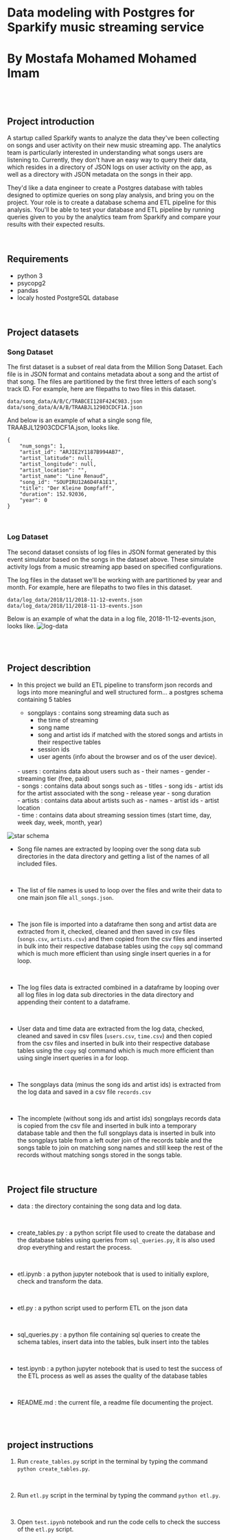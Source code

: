 # Data modeling with Postgres for Sparkify music streaming service
# By Mostafa Mohamed Mohamed Imam

<br>
<br>

## Project introduction

A startup called Sparkify wants to analyze the data they've been collecting on songs and user activity on their new music streaming app. The analytics team is particularly interested in understanding what songs users are listening to. Currently, they don't have an easy way to query their data, which resides in a directory of JSON logs on user activity on the app, as well as a directory with JSON metadata on the songs in their app.

They'd like a data engineer to create a Postgres database with tables designed to optimize queries on song play analysis, and bring you on the project. Your role is to create a database schema and ETL pipeline for this analysis. You'll be able to test your database and ETL pipeline by running queries given to you by the analytics team from Sparkify and compare your results with their expected results.

<br>

## Requirements

- python 3
- psycopg2
- pandas
- localy hosted PostgreSQL database

<br>

## Project datasets

### Song Dataset

The first dataset is a subset of real data from the Million Song Dataset. Each file is in JSON format and contains metadata about a song and the artist of that song. The files are partitioned by the first three letters of each song's track ID. For example, here are filepaths to two files in this dataset.
```
data/song_data/A/B/C/TRABCEI128F424C983.json
data/song_data/A/A/B/TRAABJL12903CDCF1A.json
```
And below is an example of what a single song file, TRAABJL12903CDCF1A.json, looks like.
```
{
    "num_songs": 1,
    "artist_id": "ARJIE2Y1187B994AB7",
    "artist_latitude": null,
    "artist_longitude": null,
    "artist_location": "",
    "artist_name": "Line Renaud",
    "song_id": "SOUPIRU12A6D4FA1E1",
    "title": "Der Kleine Dompfaff",
    "duration": 152.92036,
    "year": 0
}
```
<br>

### Log Dataset

The second dataset consists of log files in JSON format generated by this event simulator based on the songs in the dataset above. These simulate activity logs from a music streaming app based on specified configurations.  

The log files in the dataset we'll be working with are partitioned by year and month. For example, here are filepaths to two files in this dataset.
```
data/log_data/2018/11/2018-11-12-events.json
data/log_data/2018/11/2018-11-13-events.json
```
Below is an example of what the data in a log file, 2018-11-12-events.json, looks like.
![log-data](https://video.udacity-data.com/topher/2019/February/5c6c15e9_log-data/log-data.png)

<br>
<br>

## Project describtion

- In this project we build an ETL pipeline to transform json records and logs into more meaningful and well structured form... a postgres schema containing 5 tables

    - songplays : contains song streaming data such as
        - the time of streaming
        - song name
        - song and artist ids if matched with the stored songs and artists in their respective tables
        - session ids
        - user agents (info about the browser and os of the user device).
      
    <br>
    - users : contains data about users such as
        - their names
        - gender
        - streaming tier (free, paid)
    
    <br>
    - songs : contains data about songs such as
        - titles
        - song ids
        - artist ids for the artist associated with the song
        - release year
        - song duration
    
    <br>
    - artists : contains data about artists such as
        - names
        - artist ids
        - artist location
    
    <br>
    - time : contains data about streaming session times (start time, day, week day, week, month, year)
    
<img src="star schema.png" alt="star schema" title="schema">
<br>

- Song file names are extracted by looping over the song data sub directories in the data directory and getting a list of the names of all included files.
<br>

- The list of file names is used to loop over the files and write their data to one main json file `all_songs.json`.
<br>

- The json file is imported into a dataframe then song and artist data are extracted from it, checked, cleaned and then saved in csv files (`songs.csv`, `artists.csv`) and then copied from the csv files and inserted in bulk into their respective database tables using the `copy` sql command which is much more efficient than using single insert queries in a for loop.
<br>

- The log files data is extracted combined in a dataframe by looping over all log files in log data sub directories in the data directory and appending their content to a dataframe.
<br>

- User data and time data are extracted from the log data, checked, cleaned and saved in csv files (`users.csv`, `time.csv`) and then copied from the csv files and inserted in bulk into their respective database tables using the `copy` sql command which is much more efficient than using single insert queries in a for loop.
<br>

- The songplays data (minus the song ids and artist ids) is extracted from the log data and saved in a csv file `records.csv`
<br>

- The incomplete (without song ids and artist ids) songplays records data is copied from the csv file and inserted in bulk into a temporary database table and then the full songplays data is inserted in bulk into the songplays table from a left outer join of the records table and the songs table to join on matching song names and still keep the rest of the records without matching songs stored in the songs table.
<br>

## Project file structure

- data : the directory containing the song data and log data.
<br>

- create_tables.py : a python script file used to create the database and the database tables using queries from `sql_queries.py`, it is also used drop everything and restart the process.
<br>

- etl.ipynb : a python jupyter notebook that is used to initially explore, check and transform the data.
<br>

- etl.py : a python script used to perform ETL on the json data
<br>

- sql_queries.py : a python file containing sql queries to create the schema tables, insert data into the tables, bulk insert into the tables
<br>

- test.ipynb : a python jupyter notebook that is used to test the success of the ETL process as well as asses the quality of the database tables
<br>

- README.md : the current file, a readme file documenting the project.

<br>
<br>

## project instructions

1. Run `create_tables.py` script in the terminal by typing the command ```python create_tables.py```.
<br>

2. Run `etl.py` script in the terminal by typing the command ```python etl.py```.
<br>

3. Open `test.ipynb` notebook and run the code cells to check the success of the `etl.py` script.